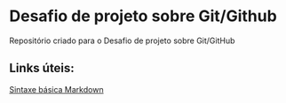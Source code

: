 # Desafio de projeto sobre Git/Github
 Repositório criado para o Desafio de projeto sobre Git/GitHub

## Links úteis:
[Sintaxe básica Markdown](https://markdown.net.br/sintaxe-basica/)
